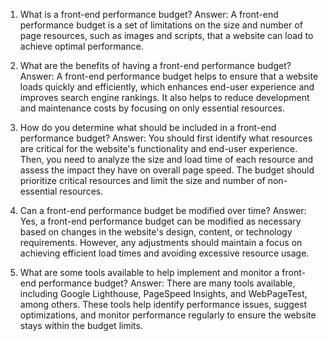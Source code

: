 1. What is a front-end performance budget?
Answer: A front-end performance budget is a set of limitations on the size and number of page resources, such as images and scripts, that a website can load to achieve optimal performance.

2. What are the benefits of having a front-end performance budget?
Answer: A front-end performance budget helps to ensure that a website loads quickly and efficiently, which enhances end-user experience and improves search engine rankings. It also helps to reduce development and maintenance costs by focusing on only essential resources.

3. How do you determine what should be included in a front-end performance budget?
Answer: You should first identify what resources are critical for the website's functionality and end-user experience. Then, you need to analyze the size and load time of each resource and assess the impact they have on overall page speed. The budget should prioritize critical resources and limit the size and number of non-essential resources.

4. Can a front-end performance budget be modified over time?
Answer: Yes, a front-end performance budget can be modified as necessary based on changes in the website's design, content, or technology requirements. However, any adjustments should maintain a focus on achieving efficient load times and avoiding excessive resource usage.

5. What are some tools available to help implement and monitor a front-end performance budget?
Answer: There are many tools available, including Google Lighthouse, PageSpeed Insights, and WebPageTest, among others. These tools help identify performance issues, suggest optimizations, and monitor performance regularly to ensure the website stays within the budget limits.